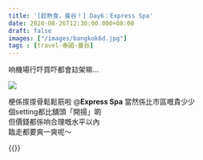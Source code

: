 ```yaml
---
title: '[趁熱食，曼谷！] Day6：Express Spa'
date: 2020-08-26T12:30:00.000+08:00
draft: false
images: ["/images/bangkok6d.jpg"]
tags : [travel-泰國-曼谷]
---
```


响機場行吓買吓都會攰架嘛…

![](/images/bangkok6d.jpg)

梗係揼揼骨鬆鬆筋啦 @**Express Spa**
當然係比市區嘅貴少少  
個setting都比舖頭「開揚」啲  
但價錢都係响合理嘅水平以內  
臨走都要爽一爽呢～  
   
{{<bangkok>}}
